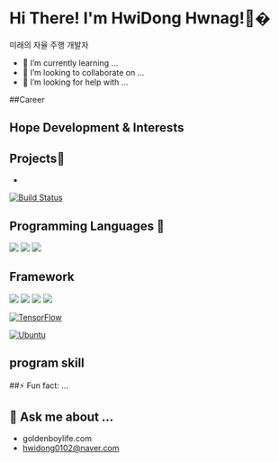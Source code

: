# Hi There! I'm HwiDong Hwnag!👋� 
미래의 자율 주행 개발자 
- 🌱 I’m currently learning ...
- 👯 I’m looking to collaborate on ...
- 🤔 I’m looking for help with ...

##Career
## Hope Development & Interests 

## Projects🌱
- 

[![Build Status](https://travis-ci.org/joemccann/dillinger.svg?branch=master)](https://travis-ci.org/joemccann/dillinger)

## Programming Languages 👯
<img src="https://img.shields.io/badge/Python-3766AB?style=flat-square&logo=Python&logoColor=white"/>  <img src="https://img.shields.io/badge/C++-3766AB?style=flat-square&logo=C++&logoColor=red"/>  <img src="https://img.shields.io/badge/C-3766AB?style=flat-square&logo=c&logoColor=red"/>



## Framework 


<img src="https://img.shields.io/badge/numpy-3766AB?style=flat-square&logo=numpy&logoColor=red"/>  <img src="https://img.shields.io/badge/ros-3766AB?style=flat-square&logo=ros&logoColor=red"/>  <img src="https://img.shields.io/badge/opencv-3766AB?style=flat-square&logo=opencv&logoColor=red"/>  <img src="https://img.shields.io/badge/Yolo-3766AB?style=flat-square&logo=Yolo&logoColor=white"/>
  
  
 <p><a href="https://www.tensorflow.org/" rel="nofollow"><img src="https://camo.githubusercontent.com/dc3f2a5e799316b2f5e264363202e057edd82ca9f57263eaff8b4014f1b4a14e/68747470733a2f2f696d672e736869656c64732e696f2f7374617469632f76313f7374796c653d666c61742d737175617265266c6162656c436f6c6f723d32313231323126636f6c6f723d666636663030266c6f676f436f6c6f723d666636663030266c6162656c3d266d6573736167653d54656e736f72466c6f77266c6f676f3d74656e736f72666c6f772623464636463030" alt="TensorFlow" data-canonical-src="https://img.shields.io/static/v1?style=flat-square&amp;labelColor=212121&amp;color=ff6f00&amp;logoColor=ff6f00&amp;label=&amp;message=TensorFlow&amp;logo=tensorflow&amp;#FF6F00" style="max-width: 100%;"></a>  <p><a href="https://ubuntu.com/" rel="nofollow"><img src="https://camo.githubusercontent.com/2221f840fe3579879bd604dc54688965bd388c979c70152fe7e631de58098770/68747470733a2f2f696d672e736869656c64732e696f2f7374617469632f76313f7374796c653d666c61742d737175617265266c6162656c436f6c6f723d32313231323126636f6c6f723d653935343230266c6f676f436f6c6f723d653935343230266c6162656c3d266d6573736167653d5562756e7475266c6f676f3d7562756e74752623453935343230" alt="Ubuntu" data-canonical-src="https://img.shields.io/static/v1?style=flat-square&amp;labelColor=212121&amp;color=e95420&amp;logoColor=e95420&amp;label=&amp;message=Ubuntu&amp;logo=ubuntu&amp;#E95420" style="max-width: 100%;"></a></p>


## program skill


##⚡ Fun fact: ...

## 💬 Ask me about ...
- goldenboylife.com
- hwidong0102@naver.com

